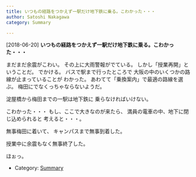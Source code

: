 ```yaml
---
title: いつもの経路をつかえず一駅だけ地下鉄に乗る。こわかった・・・
author: Satoshi Nakagawa
category: Summary

---
```


[2018-06-20] **いつもの経路をつかえず一駅だけ地下鉄に乗る。こわかった・・・** 

 まだまだ余震がこわい。
その上に大雨警報がでている。
しかし「授業再開」ということだ。
でかける。
バスで駅まで行ったところで
大阪の中のいくつかの路線が止まっていることが
わかった。
あわてて「乗換案内」で最適の路線を選ぶ。
梅田にでなくっちゃならないようだ。

 淀屋橋から梅田までの一駅は地下鉄に
乗らなければいけない。

 こわかった・・・
もし、ここで大きなのが来たら、
満員の電車の中、地下に閉じ込められると
考えると・・・。

 無事梅田に着いて、
キャンパスまで無事到着した。

 授業中に余震もなく無事終了した。

 ほぉっ。

- Category: [Summary](https://merapano.github.io/categories.html#Summary)

